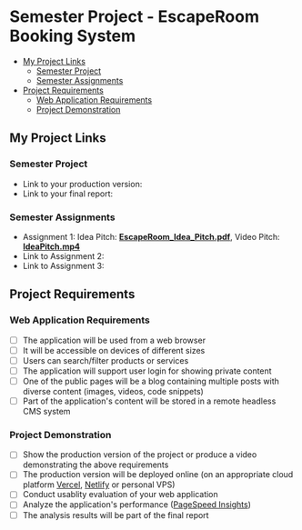 # Semester Project - EscapeRoom Booking System <!-- omit in toc -->

- [My Project Links](#my-project-links)
  - [Semester Project](#semester-project)
  - [Semester Assignments](#semester-assignments)
- [Project Requirements](#project-requirements)
  - [Web Application Requirements](#web-application-requirements)
  - [Project Demonstration](#project-demonstration)


## My Project Links

### Semester Project

- Link to your production version:  <!-- Replace with actual URL -->
- Link to your final report:  <!-- Replace with actual URL -->
<!-- Add more as necessary -->

### Semester Assignments

- Assignment 1: Idea Pitch: [**EscapeRoom_Idea_Pitch.pdf**](https://github.com/maritapodrug/korisnicka_sucelja/blob/main/EscapeBook_Idea_Pitch.pdf), Video Pitch: [**IdeaPitch.mp4**](https://github.com/maritapodrug/korisnicka_sucelja/blob/main/IdeaPitch.mp4)  <!-- Replace with actual URL -->
- Link to Assignment 2:  <!-- Replace with actual URL -->
- Link to Assignment 3:  <!-- Replace with actual URL -->
<!-- Add more assignments as necessary -->

## Project Requirements

### Web Application Requirements

- [ ] The application will be used from a web browser
- [ ] It will be accessible on devices of different sizes
- [ ] Users can search/filter products or services
- [ ] The application will support user login for showing private content
- [ ] One of the public pages will be a blog containing multiple posts with diverse content (images, videos, code snippets)
- [ ] Part of the application's content will be stored in a remote headless CMS system

### Project Demonstration

- [ ] Show the production version of the project or produce a video demonstrating the above requirements
- [ ] The production version will be deployed online (on an appropriate cloud platform [Vercel](https://vercel.com), [Netlify](https://www.netlify.com/) or personal VPS)
- [ ] Conduct usablity evaluation of your web application
- [ ] Analyze the application's performance ([PageSpeed Insights](https://pagespeed.web.dev/))
- [ ] The analysis results will be part of the final report
